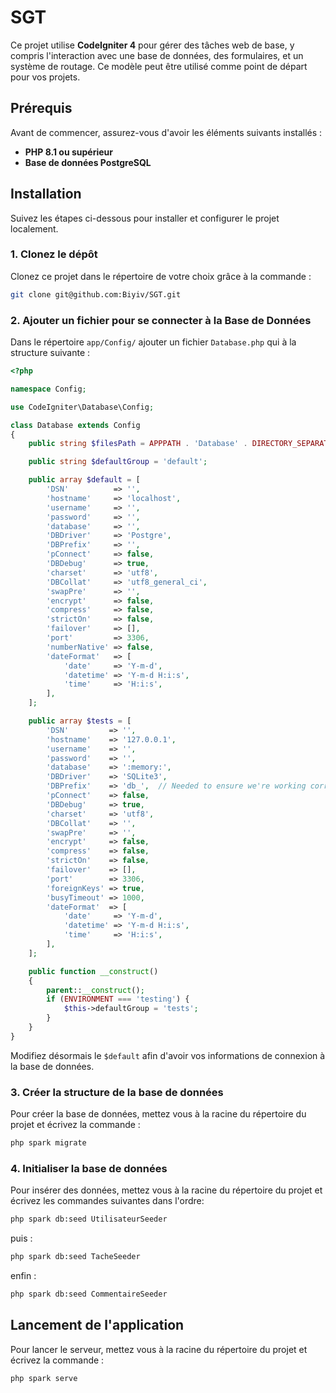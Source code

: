 # SGT

Ce projet utilise **CodeIgniter 4** pour gérer des tâches web de base, y compris l'interaction avec une base de données, des formulaires, et un système de routage. Ce modèle peut être utilisé comme point de départ pour vos projets.

## Prérequis

Avant de commencer, assurez-vous d'avoir les éléments suivants installés :

- **PHP 8.1 ou supérieur**
- **Base de données PostgreSQL**

## Installation

Suivez les étapes ci-dessous pour installer et configurer le projet localement.

### 1. Clonez le dépôt

Clonez ce projet dans le répertoire de votre choix grâce à la commande :

```bash
git clone git@github.com:Biyiv/SGT.git
```

### 2. Ajouter un fichier pour se connecter à la Base de Données

Dans le répertoire ``` app/Config/ ``` ajouter un fichier ``` Database.php ``` qui à la structure suivante : 
```php
<?php

namespace Config;

use CodeIgniter\Database\Config;

class Database extends Config
{
    public string $filesPath = APPPATH . 'Database' . DIRECTORY_SEPARATOR;

    public string $defaultGroup = 'default';

    public array $default = [
        'DSN'          => '',
        'hostname'     => 'localhost', 
        'username'     => '',
        'password'     => '',
        'database'     => '',
        'DBDriver'     => 'Postgre',
        'DBPrefix'     => '',
        'pConnect'     => false,
        'DBDebug'      => true,
        'charset'      => 'utf8',
        'DBCollat'     => 'utf8_general_ci',
        'swapPre'      => '',
        'encrypt'      => false,
        'compress'     => false,
        'strictOn'     => false,
        'failover'     => [],
        'port'         => 3306,
        'numberNative' => false,
        'dateFormat'   => [
            'date'     => 'Y-m-d',
            'datetime' => 'Y-m-d H:i:s',
            'time'     => 'H:i:s',
        ],
    ];

    public array $tests = [
        'DSN'         => '',
        'hostname'    => '127.0.0.1',
        'username'    => '',
        'password'    => '',
        'database'    => ':memory:',
        'DBDriver'    => 'SQLite3',
        'DBPrefix'    => 'db_',  // Needed to ensure we're working correctly with prefixes live. DO NOT REMOVE FOR CI DEVS
        'pConnect'    => false,
        'DBDebug'     => true,
        'charset'     => 'utf8',
        'DBCollat'    => '',
        'swapPre'     => '',
        'encrypt'     => false,
        'compress'    => false,
        'strictOn'    => false,
        'failover'    => [],
        'port'        => 3306,
        'foreignKeys' => true,
        'busyTimeout' => 1000,
        'dateFormat'  => [
            'date'     => 'Y-m-d',
            'datetime' => 'Y-m-d H:i:s',
            'time'     => 'H:i:s',
        ],
    ];

    public function __construct()
    {
        parent::__construct();
        if (ENVIRONMENT === 'testing') {
            $this->defaultGroup = 'tests';
        }
    }
}
```
Modifiez désormais le ``` $default ``` afin d'avoir vos informations de connexion à la base de données.

### 3. Créer la structure de la base de données

Pour créer la base de données, mettez vous à la racine du répertoire du projet et écrivez la commande :
```bash
php spark migrate
```

### 4. Initialiser la base de données

Pour insérer des données, mettez vous à la racine du répertoire du projet et écrivez les commandes suivantes dans l'ordre:
```bash
php spark db:seed UtilisateurSeeder
```
puis : 
```bash
php spark db:seed TacheSeeder
```
enfin : 
```bash
php spark db:seed CommentaireSeeder
```

## Lancement de l'application

Pour lancer le serveur, mettez vous à la racine du répertoire du projet et écrivez la commande :
```bash
php spark serve
```
